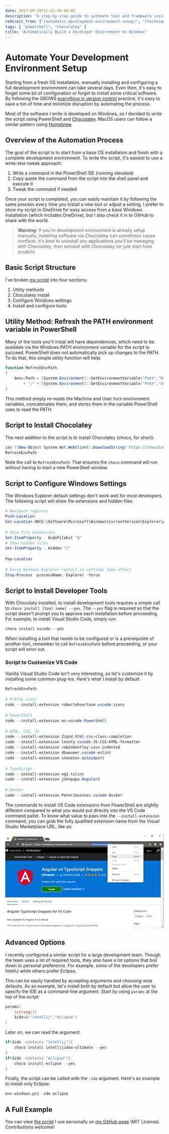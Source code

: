 ```yaml
---
date: 2017-09-18T11:42:46-04:00
description: "A step-by-step guide to automate tool and framework installation for developers that use Windows"
redirect_from: ["/automatic-development-environment-setup/", "/techniques/everything-in-version-control/", "/techniques/grows/"]
tags: [ "powershell", "chocolatey" ]
title: "Automatically Build a Developer Environment on Windows"
---
```


# Automate Your Development Environment Setup

Starting from a fresh OS installation, manually installing and configuring a full development environment can take several days. Even then, it's easy to forget some bit of configuration or forget to install some critical software. By following the GROWS [everything in version control](http://growsmethod.com/practices/EverythingInVC.html) practice, it's easy to save a ton of time and minimize disruption by automating the process.

Most of the software I write is developed on Windows, so I decided to write the script using PowerShell and [Chocolatey](https://chocolatey.org/). MacOS users can follow a similar pattern using [Homebrew](https://brew.sh/).

## Overview of the Automation Process

The goal of the script is to start from a base OS installation and finish with a complete development environment. To write the script, it's easiest to use a write-test-tweak approach:

1. Write a command in the PowerShell ISE (running elevated)
1. Copy-paste the command from the script into the shell panel and execute it
1. Tweak the command if needed

Once your script is completed, you can easily maintain it by following the same process every time you install a new tool or adjust a setting. I prefer to store my script in OneDrive for easy access from a base Windows installation (which includes OneDrive), but I also check it in to GitHub to share with the world.

> **Warning**: If you're development environment is already setup manually, installing software via Chocolatey can sometimes cause conflicts. It's best to uninstall any applications you'll be managing with Chocolatey, then reinstall with Chocolatey (or just start from scratch).

## Basic Script Structure

I've broken [my script](https://github.com/jamestharpe/windows-development-environment/blob/master/env-windows.ps1) into four sections:

1. Utility methods
1. Chocolatey install
1. Configure Windows settings
1. Install and configure tools

## Utility Method: Refresh the PATH environment variable in PowerShell

Many of the tools you'll instal will have dependencies, which need to be available via the Windows PATH environment variable for the script to succeed. PowerShell does not automatically pick up changes to the PATH. To do that, this simple utility function will help:

```PowerShell
function RefreshEnvPath
{
    $env:Path = [System.Environment]::GetEnvironmentVariable("Path","Machine") `
        + ";" + [System.Environment]::GetEnvironmentVariable("Path","User")
}
```

This method simply re-reads the Machine and User `Path` environment variables, concatenates them, and stores them in the variable PowerShell uses to read the PATH.

## Script to Install Chocolatey

The next addition to the script is to install Chocolatey (choco, for short):

```PowerShell
iex ((New-Object System.Net.WebClient).DownloadString('https://chocolatey.org/install.ps1'))
RefreshEnvPath
```

Note the call to `RefreshEnvPath`: That ensures the `choco` command will run without having to start a new PowerShell window.

## Script to Configure Windows Settings

The Windows Explorer default settings don't work well for most developers. The following script will show file extensions and hidden files:

```PowerShell
# Navigate registry
Push-Location
Set-Location HKCU:\Software\Microsoft\Windows\CurrentVersion\Explorer\Advanced

# Show file extensions
Set-ItemProperty . HideFileExt "0"
# Show hidden files
Set-ItemProperty . Hidden "1"

Pop-Location

# Force Windows Explorer restart so settings take effect
Stop-Process -processName: Explorer -force
```

## Script to Install Developer Tools

With Chocolaty installed, to install development tools requires a simple call to `choco install [tool name] --yes`. The `--yes` flag is required so that the script doesn't prompt you to approve each installation before proceeding. For example, to install Visual Studio Code, simply run:

```PowerShell
choco install vscode --yes
```

When installing a tool that needs to be configured or is a prerequisite of another tool, remember to call `RefreshEnvPath` before proceeding, or your script will error out.

### Script to Customize VS Code

Vanilla Visual Studio Code isn't very interesting, so let's customize it by installing some common plug-ins. Here's what I install by default:

```PowerShell
RefreshEnvPath

# Pretty icons
code --install-extension robertohuertasm.vscode-icons

# PowerShell
code --install-extension ms-vscode.PowerShell

# HTML, CSS, JS
code --install-extension Zignd.html-css-class-completion
code --install-extension lonefy.vscode-JS-CSS-HTML-formatter
code --install-extension robinbentley.sass-indented
code --install-extension dbaeumer.vscode-eslint
code --install-extension steoates.autoimport

# TypeScript
code --install-extension eg2.tslint
code --install-extension johnpapa.Angular2

# Docker
code --install-extension PeterJausovec.vscode-docker
```

The commands to install VS Code extensions from PowerShell are slightly different compared to what you would put directly into the VS Code command pallet. To know what value to pass into the `--install-extension` command, you can grab the fully qualified extension name from the Visual Studio Marketplace URL, like so:

![Fully qualified VS code extension name example](/img/vs-code-extension-fully-qualified-name_600x357.png)

## Advanced Options

I recently configured a similar script for a large development team. Though the team uses a lot of required tools, they also have a lot options that boil down to personal preference. For example, some of the developers prefer IntelliJ while others prefer Eclipse.

This can be easily handled by accepting arguments and choosing wise defaults. As an example, let's install both by default but allow the user to specify the IDE as a command-line argument. Start by using `params` at the top of the script:

```PowerShell
params(
    [string[]]
    $ide=@("intellij","eclipse")
)
```

Later on, we can read the argument:

```PowerShell
if($ide -contains "intellij"){
    choco install intellijidea-ultimate --yes
}
if($ide -contains "eclipse"){
    choco install eclipse --yes
}
```

Finally, the script can be called with the `-ide` argument. Here's an example to install only Eclipse:

```PowerShell
env-windows.ps1 -ide eclipse
```

## A Full Example

You can view [the script](https://github.com/jamestharpe/windows-development-environment/blob/master/env-windows.ps1) I use personally on [my GitHub page](https://github.com/jamestharpe/) (MIT License). Contributions welcome!